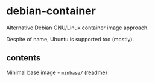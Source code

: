 # debian-container

Alternative Debian GNU/Linux container image approach.

Despite of name, Ubuntu is supported too (mostly).

## contents

Minimal base image - `minbase/` ([readme](minbase/README.md))
